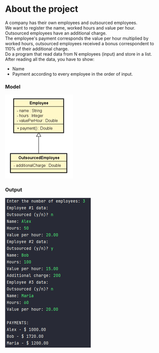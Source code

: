 # About the project
A company has their own employees and outsourced employees.
<br>
We want to register the name, worked hours and value per
hour.
<br>
Outsourced employees have an additional charge.
<br>
The employee's payment corresponds the value per hour 
multiplied by worked hours, outsourced employees received 
a bonus correspondent to 110% of their additional charge.
<br>
Do a program that read data from N employees (input)
and store in a list.
After reading all the data, you have to show: <br>
- Name
- Payment according to every employee in the order of
input.

### Model
![model.png](assets/model.png) 

### Output
![output.png](assets/output.png)